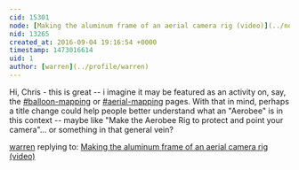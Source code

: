 ```yaml
---
cid: 15301
node: [Making the aluminum frame of an aerial camera rig (video)](../notes/cfastie/07-07-2016/making-aerobee)
nid: 13265
created_at: 2016-09-04 19:16:54 +0000
timestamp: 1473016614
uid: 1
author: [warren](../profile/warren)
---
```


Hi, Chris - this is great -- i imagine it may be featured as an activity on, say, the [#balloon-mapping](/tag/balloon-mapping) or [#aerial-mapping](/tag/aerial-mapping) pages. With that in mind, perhaps a title change could help people better understand what an "Aerobee" is in this context -- maybe like "Make the Aerobee Rig to protect and point your camera"... or something in that general vein?

[warren](../profile/warren) replying to: [Making the aluminum frame of an aerial camera rig (video)](../notes/cfastie/07-07-2016/making-aerobee)

